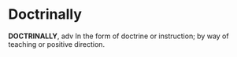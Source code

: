 # Doctrinally

**DOCTRINALLY**, adv In the form of doctrine or instruction; by way of teaching or positive direction.